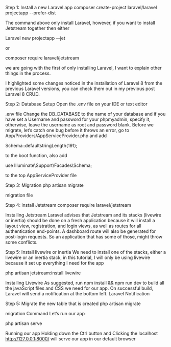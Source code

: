 Step 1: Install a new Laravel app
composer create-project laravel/laravel projectapp --prefer-dist

The command above only install Laravel, however, if you want to install Jetstream together then either

Laravel new projectapp --jet

or

composer require laravel/jetstream

we are going with the first of only installing Laravel, I want to explain other things in the process.

I highlighted some changes noticed in the installation of Laravel 8 from the previous Laravel versions, you can check them out in my previous post Laravel 8 CRUD.

Step 2: Database Setup
Open the .env file on your IDE or text editor

.env file
Change the DB_DATABASE to the name of your database and if you have set a Username and password for your phpmyadmin, specify it, otherwise, leave the username as root and password blank.
Before we migrate, let’s catch one bug before it throws an error, go to App/Providers/AppServiceProvider.php
and add

Schema::defaultstringLength(191);

to the boot function, also add

use Illuminate\Support\Facades\Schema;

to the top
AppServiceProvider file

Step 3: Migration
php artisan migrate

migration file

Step 4: install Jetstream
composer require laravel/jetstream

Installing Jetstream
Laravel advises that Jetstream and its stacks (livewire or inertia) should be done on a fresh application because it will install a layout view, registration, and login views, as well as routes for all authentication end-points. A dashboard route will also be generated for post-login requests. So an application that has some of those, might throw some conflicts.

Step 5: Install livewire or inertia
We need to install one of the stacks, either a livewire or an inertia stack, in this tutorial, I will only be using livewire because it set up everything I need for the app

php artisan jetstream:install livewire

Installing Livewire
As suggested, run npm install && npm run dev to build all the javaScript files and CSS we need for our app. On successful build, Laravel will send a notification at the bottom left.
Laravel Notification

Step 5: Migrate the new table that is created
php artisan migrate

migration Command
Let’s run our app

php artisan serve

Running our app
Holding down the Ctrl button and Clicking the localhost http://127.0.0.1:8000/ will serve our app in our default browser
